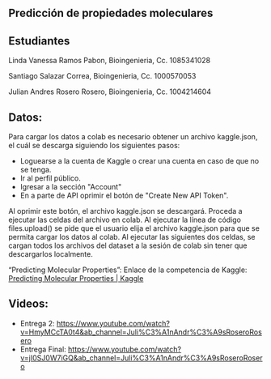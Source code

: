 ## Predicción de propiedades moleculares


## Estudiantes
Linda Vanessa Ramos Pabon, Bioingenieria, Cc. 1085341028

Santiago Salazar Correa, Bioingenieria, Cc. 1000570053

Julian Andres Rosero Rosero, Bioingenieria, Cc. 1004214604

## Datos:
Para cargar los datos a colab es necesario obtener un archivo kaggle.json, el cuál se descarga siguiendo los siguientes pasos:

*   Loguearse a la cuenta de Kaggle o crear una cuenta en caso de que no se tenga.
*   Ir al perfil público.
*   Igresar a la sección "Account"
*   En a parte de API oprimir el botón de "Create New API Token". 


Al oprimir este botón, el archivo kaggle.json se descargará. Proceda a ejecutar las celdas del archivo en colab. Al ejecutar la línea de código files.upload() se pide que el usuario elija el archivo kaggle.json para que se permita cargar los datos al colab. Al ejecutar las siguientes dos celdas, se cargan todos los archivos del dataset a la sesión de colab sin tener que descargarlos localmente.


“Predicting Molecular Properties”: Enlace de la competencia de Kaggle:[ Predicting Molecular Properties | Kaggle](https://www.kaggle.com/competitions/champs-scalar-coupling/overview)

## Videos:
*  Entrega 2: https://www.youtube.com/watch?v=HmyMCcTA0t4&ab_channel=Juli%C3%A1nAndr%C3%A9sRoseroRosero
*  Entrega Final: https://www.youtube.com/watch?v=jI0SJ0W7iGQ&ab_channel=Juli%C3%A1nAndr%C3%A9sRoseroRosero




